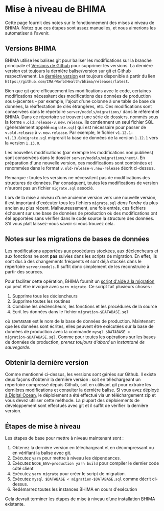 # Mise à niveau de BHIMA

Cette page fournit des notes sur le fonctionnement des mises à niveau de BHIMA. Notez que ces étapes sont assez manuelles, et nous aimerions les automatiser à l'avenir.

## Versions BHIMA

BHIMA utilise les balises git pour baliser les modifications sur la branche principale et [Versions de Github](https://help.github.com/en/github/administering-a-repository/managing-releases-in-a-repository) pour supprimer les versions.  La dernière version est toujours la dernière balise/version sur git et Github respectivement.  La [dernière version](https://github.com/IMA-WorldHealth/bhima/releases/latest) est toujours disponible à partir du lien `https://github.com/IMA-WorldHealth/bhima/releases/latest`.

Bien que git gère efficacement les modifications avec le code, certaines modifications nécessitent des modifications des données de production sous-jacentes - par exemple, l'ajout d'une colonne à une table de base de données, la réaffectation de clés étrangères, etc. Ces modifications sont conservées dans le répertoire `server/models/migrations/` dans le référentiel BHIMA. Dans ce répertoire se trouvent une série de dossiers, nommés sous la forme `v.old.release-v.new.release`.  Ils contiennent un seul fichier SQL (généralement appelé `migrate.sql`) qui est nécessaire pour passer de `v.old.release` à `v.new.release`.  Par exemple, le fichier `v1.12.1-v1.13.0/migrate.sql` migrerait la base de données de la version `1.12.1` vers la version `1.13.0`.

Les nouvelles modifications (par exemple les modifications non publiées) sont conservées dans le dossier `server/models/migrations/next/`. En préparation d'une nouvelle version, ces modifications sont combinées et renommées dans le format `v.old-release-v.new-release` décrit ci-dessus.

Remarque : toutes les versions ne nécessitent pas de modifications des structures de données. Par conséquent, toutes les modifications de version n'auront pas un fichier `migrate.sql` associé.

Lors de la mise à niveau d'une ancienne version vers une nouvelle version, il est important d'exécuter tous les fichiers `migrate.sql` _dans l'ordre_ du plus ancien au plus récent. Malheureusement, une fois entrés, ces fichiers échouent sur une base de données de production où des modifications ont été apportées sans vérifier dans le code source la structure des données. S'il vous plaît laissez-nous savoir si vous trouvez cela.

## Notes sur les migrations de bases de données

Les modifications apportées aux procédures stockées, aux déclencheurs et aux fonctions ne sont **pas** suivies dans les scripts de migration. En effet, ils sont dus à des changements fréquents et sont déjà stockés dans le répertoire `server/models`. Il suffit donc simplement de les reconstruire à partir des sources.

Pour faciliter cette opération, BHIMA fournit un [script d'aide à la migration](https://github.com/IMA-WorldHealth/bhima/blob/master/sh/setup-migration-script.sh) qui peut être invoqué avec `yarn migrate`. Ce script fait plusieurs choses :

1. Supprime tous les déclencheurs
2. Supprime toutes les routines
3. Combine les déclencheurs, les fonctions et les procédures de la source
4. Écrit les données dans le fichier `migration-$DATABASE.sql`

où `$DATABASE` est le nom de la base de données de production. Maintenant que les données sont écrites, elles peuvent être exécutées sur la base de données de production avec la commande `mysql $DATABASE < migration-$DATABASE.sql`. Comme pour toutes les opérations sur les bases de données de production, _prenez toujours d'abord un instantané de sauvegarde._

## Obtenir la dernière version

Comme mentionné ci-dessus, les versions sont gérées sur Github. Il existe deux façons d'obtenir la dernière version : soit en téléchargeant un répertoire compressé depuis Github, soit en utilisant git pour extraire les dernières modifications et consulter la dernière balise.  Si vous avez déployé [à Digital Ocean](../getting-started/deploying-digital-ocean.md), le déploiement a été effectué via un téléchargement zip et vous devez utiliser cette méthode. La plupart des déploiements de développement sont effectués avec git et il suffit de vérifier la dernière version.

## Étapes de mise à niveau

Les étapes de base pour mettre à niveau maintenant sont :

1. Obtenez la dernière version en téléchargeant et en décompressant ou en vérifiant la balise avec git.
2. Exécutez `yarn` pour mettre à niveau les dépendances.
3. Exécutez `NODE_ENV=production yarn build` pour compiler le dernier code côté client
4. Exécutez `yarn migrate` pour créer le script de migration.
5. Exécutez `mysql $DATABASE < migration-$DATABASE.sql` comme décrit ci-dessus.
6. Redémarrez toutes les instances BHIMA en cours d'exécution

Cela devrait terminer les étapes de mise à niveau d’une installation BHIMA existante.
